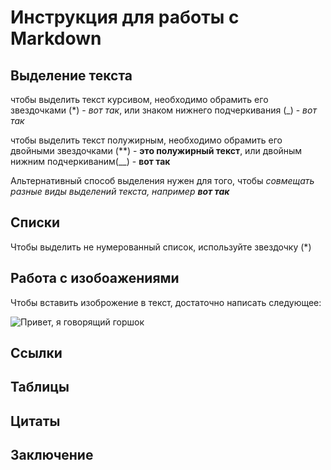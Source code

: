# Инструкция для работы с Markdown

## Выделение текста

чтобы выделить текст курсивом, необходимо обрамить его звездочками (*) - *вот так*, или знаком нижнего подчеркивания (_) - _вот так_

чтобы выделить текст полужирным, необходимо обрамить его двойными звездочками (**) - **это полужирный текст**, или двойным нижним подчеркиваним(__) - __вот так__

Альтернативный способ выделения нужен для того, чтобы _совмещать разные виды выделений текста, например **вот так**_

## Списки

Чтобы выделить не нумерованный список, используйте звездочку (*)

## Работа с изобоажениями

Чтобы вставить изоброжение в текст, достаточно написать следующее:

![Привет, я говорящий горшок](gorshok.jpg)

## Ссылки

## Таблицы

## Цитаты

## Заключение